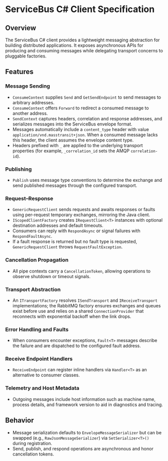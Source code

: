 # ServiceBus C# Client Specification

## Overview
The ServiceBus C# client provides a lightweight messaging abstraction for building distributed applications. It exposes asynchronous APIs for producing and consuming messages while delegating transport concerns to pluggable factories.

## Features

### Message Sending
- `ConsumeContext` supplies `Send` and `GetSendEndpoint` to send messages to arbitrary addresses.
- `ConsumeContext` offers `Forward` to redirect a consumed message to another address.
- `SendContext` captures headers, correlation and response addresses, and serializes messages into the ServiceBus envelope format.
- Messages automatically include a `content_type` header with value `application/vnd.masstransit+json`. When a consumed message lacks this header, the client assumes the envelope content type.
- Headers prefixed with `_` are applied to the underlying transport properties (for example, `_correlation_id` sets the AMQP `correlation-id`).

### Publishing
- `Publish` uses message type conventions to determine the exchange and send published messages through the configured transport.

### Request–Response
- `GenericRequestClient` sends requests and awaits responses or faults using per-request temporary exchanges, mirroring the Java client.
- `IScopedClientFactory` creates `IRequestClient<T>` instances with optional destination addresses and default timeouts.
- Consumers can reply with `RespondAsync` or signal failures with `RespondFaultAsync`.
- If a fault response is returned but no fault type is requested, `GenericRequestClient` throws `RequestFaultException`.

### Cancellation Propagation
- All pipe contexts carry a `CancellationToken`, allowing operations to observe shutdown or timeout signals.

### Transport Abstraction
- An `ITransportFactory` resolves `ISendTransport` and `IReceiveTransport` implementations; the RabbitMQ factory ensures exchanges and queues exist before use and relies on a shared `ConnectionProvider` that reconnects with exponential backoff when the link drops.

### Error Handling and Faults
- When consumers encounter exceptions, `Fault<T>` messages describe the failure and are dispatched to the configured fault address.

### Receive Endpoint Handlers
- `ReceiveEndpoint` can register inline handlers via `Handler<T>` as an alternative to consumer classes.

### Telemetry and Host Metadata
- Outgoing messages include host information such as machine name, process details, and framework version to aid in diagnostics and tracing.

## Behavior
- Message serialization defaults to `EnvelopeMessageSerializer` but can be swapped (e.g., `RawJsonMessageSerializer`) via `SetSerializer<T>()` during registration.
- Send, publish, and respond operations are asynchronous and honor cancellation tokens.
